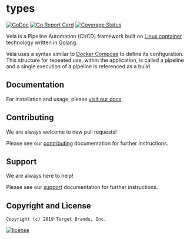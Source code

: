 # types

[![GoDoc](https://godoc.org/github.com/go-vela/types?status.svg)](https://godoc.org/github.com/go-vela/types)
[![Go Report Card](https://goreportcard.com/badge/go-vela/types)](https://goreportcard.com/report/go-vela/types)
[![Coverage Status](https://coveralls.io/repos/github/go-vela/types/badge.svg?branch=master)](https://coveralls.io/github/go-vela/types?branch=master)

Vela is a Pipeline Automation (CI/CD) framework built on [Linux container](https://linuxcontainers.org/) technology written in [Golang](https://golang.org/).

Vela uses a syntax similar to [Docker Compose](https://docs.docker.com/compose/) to define its configuration. This structure for repeated use, within the application, is called a pipeline and a single execution of a pipeline is referenced as a build.

## Documentation

For installation and usage, please [visit our docs](https://go-vela.github.io/docs).

## Contributing

We are always welcome to new pull requests!

Please see our [contributing](CONTRIBUTING.md) documentation for further instructions.

## Support

We are always here to help!

Please see our [support](SUPPORT.md) documentation for further instructions.

## Copyright and License

```
Copyright (c) 2019 Target Brands, Inc.
```

[![license](https://img.shields.io/crates/l/gl.svg)](LICENSE)
